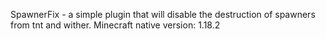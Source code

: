 SpawnerFix - a simple plugin that will disable the destruction of spawners from tnt and wither. Minecraft native version: 1.18.2
